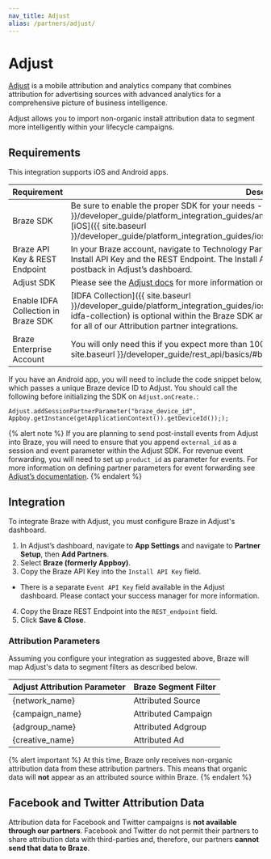 ```yaml
---
nav_title: Adjust
alias: /partners/adjust/
---
```


# Adjust

[Adjust](https://www.adjust.com/) is a mobile attribution and analytics company that combines attribution for advertising sources with advanced analytics for a comprehensive picture of business intelligence.

Adjust allows you to import non-organic install attribution data to segment more intelligently within your lifecycle campaigns.

## Requirements

This integration supports iOS and Android apps.

| Requirement | Description |
|---|---|
| Braze SDK | Be sure to enable the proper SDK for your needs - either [Android](h{{ site.baseurl }}/developer_guide/platform_integration_guides/android/initial_sdk_setup/android_sdk_integration/) or [iOS]({{ site.baseurl }}/developer_guide/platform_integration_guides/ios/initial_sdk_setup/initial_sdk_setup/).|
| Braze API Key & REST Endpoint | In your Braze account, navigate to Technology Partners and search for Adjust. There, you'll find the Install API Key and the REST Endpoint. The Install API Key and REST Endpoint will used to set up a postback in Adjust’s dashboard. |
| Adjust SDK | Please see the [Adjust docs](https://docs.adjust.com/en/getting-started/#integrate-the-adjust-sdk) for more information on this requirement. |
| Enable IDFA Collection in Braze SDK | [IDFA Collection]({{ site.baseurl }}/developer_guide/platform_integration_guides/ios/initial_sdk_setup/optional_idfa_collection/#optional-idfa-collection) is optional within the Braze SDK and disabled by default. This is required to be enabled for all of our Attribution partner integrations. |
| Braze Enterprise Account | You will only need this if you expect more than 100 attributed installs per hour. See [API Restrictions]({{ site.baseurl }}/developer_guide/rest_api/basics/#braze-user-id-explanation) for more information. |


If you have an Android app, you will need to include the code snippet below, which passes a unique Braze device ID to Adjust. You should call the following before initializing the SDK on `Adjust.onCreate.`:

```
Adjust.addSessionPartnerParameter("braze_device_id", Appboy.getInstance(getApplicationContext()).getDeviceId()););
```

{% alert note %}
If you are planning to send post-install events from Adjust into Braze, you will need to ensure that you append `external_id` as a session and event parameter within the Adjust SDK. For revenue event forwarding, you will need to set up `product_id` as parameter for events. For more information on defining partner parameters for event forwarding see [Adjust’s documentation](https://github.com/adjust/sdks).
{% endalert %}

## Integration

To integrate Braze with Adjust, you must configure Braze in Adjust's dashboard.

1. In Adjust’s dashboard, navigate to __App Settings__ and navigate to __Partner Setup__, then __Add Partners__.
2. Select __Braze (formerly Appboy)__.
3. Copy the Braze API Key into the `Install API Key` field.
- There is a separate `Event API Key` field available in the Adjust dashboard. Please contact your success manager for more information.
4. Copy the Braze REST Endpoint into the `REST_endpoint` field.
5. Click __Save & Close__.



### Attribution Parameters

Assuming you configure your integration as suggested above, Braze will map Adjust's data to segment filters as described below.

| Adjust Attribution Parameter | Braze Segment Filter |
| --- | --- |
| {network_name} | Attributed Source |
| {campaign_name} | Attributed Campaign |
| {adgroup_name} | Attributed Adgroup |
| {creative_name} | Attributed Ad |


{% alert important %}
  At this time, Braze only receives non-organic attribution data from these attribution partners. This means that organic data will **not** appear as an attributed source within Braze.
{% endalert %}

## Facebook and Twitter Attribution Data

Attribution data for Facebook and Twitter campaigns is __not available through our partners__. Facebook and Twitter do not permit their partners to share attribution data with third-parties and, therefore, our partners __cannot send that data to Braze__.
